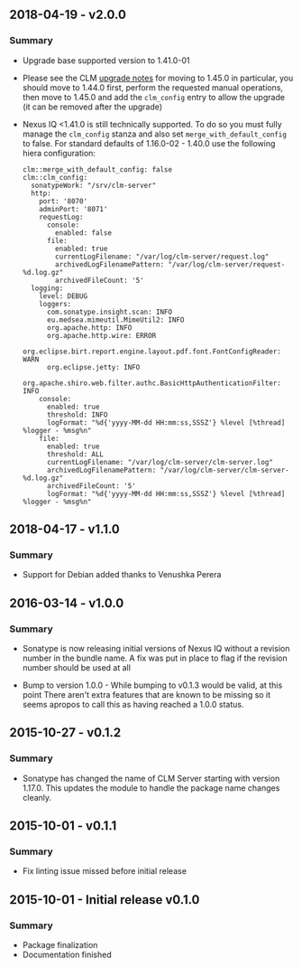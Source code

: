 ## 2018-04-19 - v2.0.0
### Summary

* Upgrade base supported version to 1.41.0-01

* Please see the CLM [upgrade
  notes](https://help.sonatype.com/iqserver/iq-server-installation/upgrading-the-iq-server/upgrading-the-iq-server-to-version-1.45)
  for moving to 1.45.0 in particular, you should move to 1.44.0 first, perform
  the requested manual operations, then move to 1.45.0 and add the `clm_config`
  entry to allow the upgrade (it can be removed after the upgrade)

* Nexus IQ <1.41.0 is still technically supported. To do so you must fully
  manage the `clm_config` stanza and also set `merge_with_default_config` to
  false. For standard defaults of 1.16.0-02 - 1.40.0 use the following hiera
  configuration:

  ```
  clm::merge_with_default_config: false
  clm::clm_config:
    sonatypeWork: "/srv/clm-server"
    http:
      port: '8070'
      adminPort: '8071'
      requestLog:
        console:
          enabled: false
        file:
          enabled: true
          currentLogFilename: "/var/log/clm-server/request.log"
          archivedLogFilenamePattern: "/var/log/clm-server/request-%d.log.gz"
          archivedFileCount: '5'
    logging:
      level: DEBUG
      loggers:
        com.sonatype.insight.scan: INFO
        eu.medsea.mimeutil.MimeUtil2: INFO
        org.apache.http: INFO
        org.apache.http.wire: ERROR
        org.eclipse.birt.report.engine.layout.pdf.font.FontConfigReader: WARN
        org.eclipse.jetty: INFO
        org.apache.shiro.web.filter.authc.BasicHttpAuthenticationFilter: INFO
      console:
        enabled: true
        threshold: INFO
        logFormat: "%d{'yyyy-MM-dd HH:mm:ss,SSSZ'} %level [%thread] %logger - %msg%n"
      file:
        enabled: true
        threshold: ALL
        currentLogFilename: "/var/log/clm-server/clm-server.log"
        archivedLogFilenamePattern: "/var/log/clm-server/clm-server-%d.log.gz"
        archivedFileCount: '5'
        logFormat: "%d{'yyyy-MM-dd HH:mm:ss,SSSZ'} %level [%thread] %logger - %msg%n"
  ```

## 2018-04-17 - v1.1.0
### Summary

* Support for Debian added thanks to Venushka Perera

## 2016-03-14 - v1.0.0
### Summary

* Sonatype is now releasing initial versions of Nexus IQ without a revision
  number in the bundle name. A fix was put in place to flag if the revision
  number should be used at all

* Bump to version 1.0.0 - While bumping to v0.1.3 would be valid, at this point
  There aren't extra features that are known to be missing so it seems apropos
  to call this as having reached a 1.0.0 status.

## 2015-10-27 - v0.1.2
### Summary

* Sonatype has changed the name of CLM Server starting with version
  1.17.0. This updates the module to handle the package name changes
  cleanly.

## 2015-10-01 - v0.1.1
### Summary

* Fix linting issue missed before initial release

## 2015-10-01 - Initial release v0.1.0
### Summary

* Package finalization
* Documentation finished
